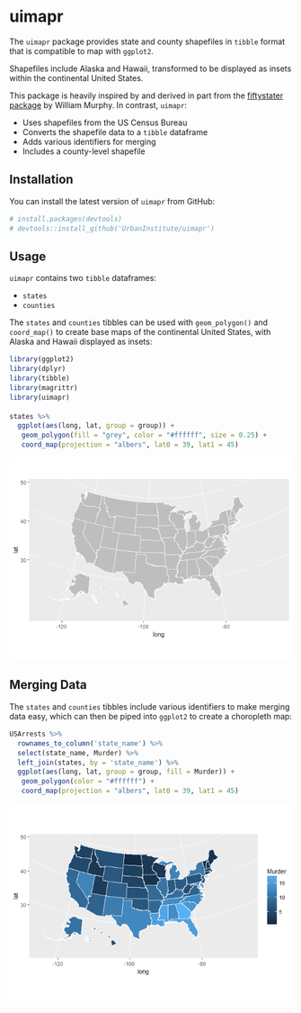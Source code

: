 
<!-- README.md is generated from README.Rmd. Please edit that file -->
uimapr
======

The `uimapr` package provides state and county shapefiles in `tibble` format that is compatible to map with `ggplot2`.

Shapefiles include Alaska and Hawaii, transformed to be displayed as insets within the continental United States.

This package is heavily inspired by and derived in part from the [fiftystater package](https://cran.r-project.org/package=fiftystater) by William Murphy. In contrast, `uimapr`:

-   Uses shapefiles from the US Census Bureau
-   Converts the shapefile data to a `tibble` dataframe
-   Adds various identifiers for merging
-   Includes a county-level shapefile

Installation
------------

You can install the latest version of `uimapr` from GitHub:

``` r
# install.packages(devtools)
# devtools::install_github('UrbanInstitute/uimapr')
```

Usage
-----

`uimapr` contains two `tibble` dataframes:

-   `states`
-   `counties`

The `states` and `counties` tibbles can be used with `geom_polygon()` and `coord_map()` to create base maps of the continental United States, with Alaska and Hawaii displayed as insets:

``` r
library(ggplot2)
library(dplyr)
library(tibble)
library(magrittr)
library(uimapr)

states %>%
  ggplot(aes(long, lat, group = group)) +
   geom_polygon(fill = "grey", color = "#ffffff", size = 0.25) +
   coord_map(projection = "albers", lat0 = 39, lat1 = 45)
```

![](README_files/figure-markdown_github/blank-state-1.png)

Merging Data
------------

The `states` and `counties` tibbles include various identifiers to make merging data easy, which can then be piped into `ggplot2` to create a choropleth map:

``` r
USArrests %>%
  rownames_to_column('state_name') %>%
  select(state_name, Murder) %>%
  left_join(states, by = 'state_name') %>%
  ggplot(aes(long, lat, group = group, fill = Murder)) +
   geom_polygon(color = "#ffffff") +
   coord_map(projection = "albers", lat0 = 39, lat1 = 45)
```

![](README_files/figure-markdown_github/us-choropleth-1.png)
